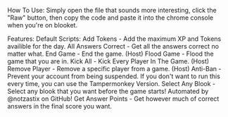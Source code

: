 How To Use:
Simply open the file that sounds more interesting, click the "Raw" button, then copy the code and paste it into the chrome console when you're on blooket.

Features:
Default Scripts:
Add Tokens - Add the maximum XP and Tokens availible for the day.
All Answers Correct - Get all the answers correct no matter what.
End Game - End the game. (Host)
Flood Game - Flood the game that you are in.
Kick All - Kick Every Player In The Game. (Host)
Remove Player - Remove a specific player from a game. (Host)
Anti-Ban - Prevent your account from being suspended. If you don't want to run this every time, you can use the Tampermonkey Version.
Select Any Blook - Select any blook that you want before the game starts! Automated by @notzastix on GitHub!
Get Answer Points - Get however much of correct answers in the final score you want.
